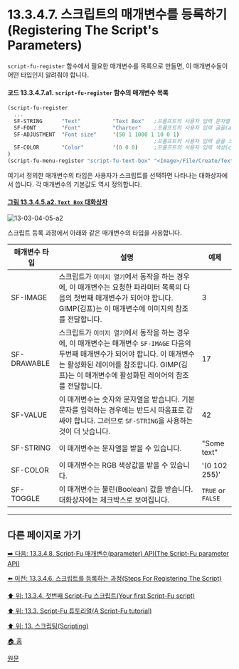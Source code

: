 # 13.3.4.7. 스크립트의 매개변수를 등록하기(Registering The Script's Parameters)
`script-fu-register` 함수에서 필요한 매개변수를 목록으로 만들면, 이 매개변수들이 어떤 타입인지 알려줘야 합니다.

#### 코드 13.3.4.7.a1. `script-fu-register` 함수의 매개변수 목록

```scheme
(script-fu-register
  ...
  SF-STRING      "Text"          "Text Box"   ;프롬프트의 사용자 입력 문자열 변수(a string variable)
  SF-FONT        "Font"          "Charter"    ;프롬프트의 사용자 입력 글꼴(a font variable)
  SF-ADJUSTMENT  "Font size"     '(50 1 1000 1 10 0 1)
                                              ;프롬프트의 사용자 입력 글꼴 크기(a spin-button)
  SF-COLOR       "Color"         '(0 0 0)     ;프롬프트의 사용자 입력 색상(color variable)
)
(script-fu-menu-register "script-fu-text-box" "<Image>/File/Create/Text")
```

여기서 정의한 매개변수의 타입은 사용자가 스크립트를 선택하면 나타나는 대화상자에서 씁니다. 각 매개변수의 기본값도 역시 정의합니다.

<a id="13-03-04-05-a2"></a>

#### [그림 13.3.4.5.a2. `Text Box` 대화상자](./13-03-04-05-registering_the_function.md)
![13-03-04-05-a2](https://github.com/wonder13662/gimp/assets/15767104/252d3a23-be1d-4d7c-9b04-5c29d0ad8b54)

스크립트 등록 과정에서 아래와 같은 매개변수의 타입을 사용합니다.

|매개변수 타입|설명|예제|
|---|---|---|
|SF-IMAGE|스크립트가 `이미지 열기`에서 동작을 하는 경우에, 이 매개변수는 요청한 파라미터 목록의 다음의 첫번째 매개변수가 되어야 합니다. GIMP(김프)는 이 매개변수에 이미지의 참조를 전달합니다.|3|
|SF-DRAWABLE|스크립트가 `이미지 열기`에서 동작을 하는 경우에, 이 매개변수는 매개변수 `SF-IMAGE` 다음의 두번째 매개변수가 되어야 합니다. 이 매개변수는 활성화된 레이어를 참조합니다. GIMP(김프)는 이 매개변수에 활성화된 레이어의 참조를 전달합니다.|17|
|SF-VALUE|이 매개변수는 숫자와 문자열을 받습니다. 기본 문자를 입력하는 경우에는 반드시 따옴표로 감싸야 합니다. 그러므로 `SF-STRING`을 사용하는 것이 더 낫습니다.|42|
|SF-STRING|이 매개변수는 문자열을 받을 수 있습니다.|"Some text"|
|SF-COLOR|이 매개변수는 RGB 색상값을 받을 수 있습니다.|'(0 102 255)'|
|SF-TOGGLE|이 매개변수는 불린(Boolean) 값을 받습니다. 대화상자에는 체크박스로 보여집니다.|`TRUE` or `FALSE`|

***

## 다른 페이지로 가기

[➡️ 다음: 13.3.4.8. Script-Fu 매개변수(parameter) API(The Script-Fu parameter API)](./13-03-04-08-the_script_fu_parameter_api.md)

[⬅️ 이전: 13.3.4.6. 스크립트를 등록하는 과정(Steps For Registering The Script)](./13-03-04-06-steps_for_registering_the_script.md)

[⬆️ 위: 13.3.4. 첫번째 Script-Fu 스크립트(Your first Script-Fu script)](./13-03-04-00-your-first-script-fu-script.md)

[⬆️ 위: 13.3. Script-Fu 튜토리얼(A Script-Fu tutorial)](./13-03-00-a-script-fu-tutorial.md)

[⬆️ 위: 13. 스크립팅(Scripting)](./13-00-scripting.md)

[🏠 홈](./00-home.md)

[원문](https://docs.gimp.org/2.10/ko/gimp-using-script-fu-tutorial-first-script.html#idm9913)